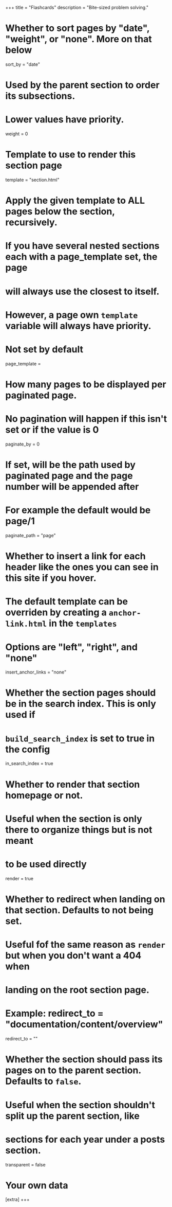 +++
title = "Flashcards"
description = "Bite-sized problem solving."

# Whether to sort pages by "date", "weight", or "none". More on that below
sort_by = "date"

# Used by the parent section to order its subsections.
# Lower values have priority.
weight = 0

# Template to use to render this section page
template = "section.html"

# Apply the given template to ALL pages below the section, recursively.
# If you have several nested sections each with a page_template set, the page
# will always use the closest to itself.
# However, a page own `template` variable will always have priority.
# Not set by default
page_template = 

# How many pages to be displayed per paginated page.
# No pagination will happen if this isn't set or if the value is 0
paginate_by = 0

# If set, will be the path used by paginated page and the page number will be appended after
# For example the default would be page/1
paginate_path = "page"

# Whether to insert a link for each header like the ones you can see in this site if you hover.
# The default template can be overriden by creating a `anchor-link.html` in the `templates`
# Options are "left", "right", and "none"
insert_anchor_links = "none"

# Whether the section pages should be in the search index. This is only used if 
# `build_search_index` is set to true in the config
in_search_index = true

# Whether to render that section homepage or not.
# Useful when the section is only there to organize things but is not meant 
# to be used directly
render = true

# Whether to redirect when landing on that section. Defaults to not being set.
# Useful fof the same reason as `render` but when you don't want a 404 when
# landing on the root section page.
# Example: redirect_to = "documentation/content/overview"
redirect_to = ""

# Whether the section should pass its pages on to the parent section. Defaults to `false`.
# Useful when the section shouldn't split up the parent section, like
# sections for each year under a posts section.
transparent = false

# Your own data
[extra]
+++
